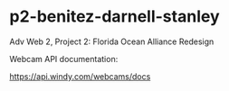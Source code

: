 # p2-benitez-darnell-stanley
Adv Web 2, Project 2: Florida Ocean Alliance Redesign

Webcam API documentation:

https://api.windy.com/webcams/docs